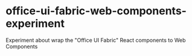 # office-ui-fabric-web-components-experiment
Experiment about wrap the "Office UI Fabric" React components to Web Components
